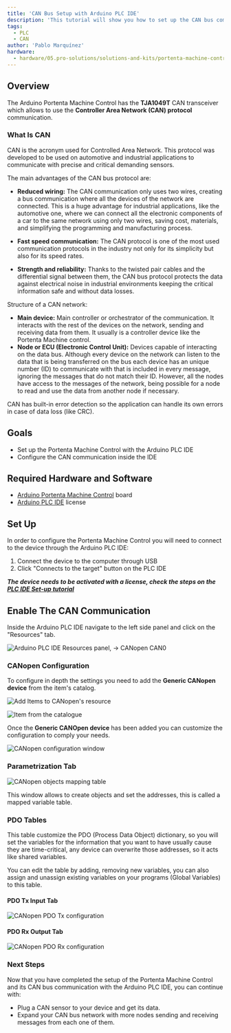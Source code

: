 ```yaml
---
title: 'CAN Bus Setup with Arduino PLC IDE'
description: 'This tutorial will show you how to set up the CAN bus communication with the Arduino PLC IDE.'
tags:
  - PLC
  - CAN
author: 'Pablo Marquínez'
hardware:
  - hardware/05.pro-solutions/solutions-and-kits/portenta-machine-control
---
```


## Overview

The Arduino Portenta Machine Control has the **TJA1049T** CAN transceiver which allows to use the **Controller Area Network (CAN) protocol** communication.

### What Is CAN

CAN is the acronym used for Controlled Area Network. This protocol was developed to be used on automotive and industrial applications to communicate with precise and critical demanding sensors. 

The main advantages of the CAN bus protocol are:

* **Reduced wiring:** The CAN communication only uses two wires, creating a bus communication where all the devices of the network are connected. This is a huge advantage for industrial applications, like the automotive one, where we can connect all the electronic components of a car to the same network using only two wires, saving cost, materials, and simplifying the programming and manufacturing process.

* **Fast speed communication:** The CAN protocol is one of the most used communication protocols in the industry not only for its simplicity but also for its speed rates.

* **Strength and reliability:** Thanks to the twisted pair cables and the differential signal between them, the CAN bus protocol protects the data against electrical noise in industrial environments keeping the critical information safe and without data losses.

Structure of a CAN network:
* **Main device:** Main controller or orchestrator of the communication. It interacts with the rest of the devices on the network, sending and receiving data from them. It usually is a controller device like the Portenta Machine control.
* **Node or ECU (Electronic Control Unit):** Devices capable of interacting on the data bus. Although every device on the network can listen to the data that is being transferred on the bus each device has an unique number (ID) to communicate with that is included in every message, ignoring the messages that do not match their ID. However, all the nodes have access to the messages of the network, being possible for a node to read and use the data from another node if necessary.

CAN has built-in error detection so the application can handle its own errors in case of data loss (like CRC).

## Goals

- Set up the Portenta Machine Control with the Arduino PLC IDE
- Configure the CAN communication inside the IDE

## Required Hardware and Software

- [Arduino Portenta Machine Control](https://store.arduino.cc/products/arduino-portenta-machine-control) board
- [Arduino PLC IDE](../../software/plc-ide) license

## Set Up

In order to configure the Portenta Machine Control you will need to connect to the device through the Arduino PLC IDE:

1. Connect the device to the computer through USB
2. Click "Connects to the target" button on the PLC IDE

***The device needs to be activated with a license, check the steps on the [PLC IDE Set-up tutorial](./plc-ide-setup-license)***

## Enable The CAN Communication

Inside the Arduino PLC IDE navigate to the left side panel and click on the "Resources" tab.

![Arduino PLC IDE Resources panel, -> CANopen CAN0](assets/CAN-configuration.png)

### CANopen Configuration

To configure in depth the settings you need to add the **Generic CANopen device** from the item's catalog.

![Add Items to CANopen's resource](assets/CAN-configuration-add.png)

![Item from the catalogue](assets/CAN-configuration-add-catalog.png)

Once the **Generic CANOpen device** has been added you can customize the configuration to comply your needs.

![CANopen configuration window](assets/CAN-configuration-general.png)

<!--
Below, you will find an enumeration of the options located in each of the CAN configuration tabs and windows.

#### Network Settings Tabs

* Node number
* Node Guard Period(ms)
* Life time factor
* Boot time elapsed
* Wait boot-up message
* Node heartbeat producer time
* Node heartbeat consumer time
* Master heartbeat consumer time
* Mandatory
* Identify Object Check

#### PDO Mapping

* PDO Auto Mapping

#### PDO Tx Communication Settings Tab
Modes:
* User Defined Mode
* Sync Mode
* Event mode
* Cyclic mode

#### PDO Rx Communication Settings Tab
Modes:
* User Defined Mode
* Sync Mode
* Evemt Mode
-->

### Parametrization Tab

![CANopen objects mapping table](assets/CAN-configuration-parametrization.png)

This window allows to create objects and set the addresses, this is called a mapped variable table.

### PDO Tables

This table customize the PDO (Process Data Object) dictionary, so you will set the variables for the information that you want to have usually cause they are time-critical, any device can overwrite those addresses, so it acts like shared variables.

You can edit the table by adding, removing new variables, you can also assign and unassign existing variables on your programs (Global Variables) to this table.

#### PDO Tx Input Tab

![CANopen PDO Tx configuration](assets/CAN-configuration-pdo-tx.png)

#### PDO Rx Output Tab

![CANopen PDO Rx configuration](assets/CAN-configuration-pdo-rx.png)

### Next Steps

Now that you have completed the setup of the Portenta Machine Control and its CAN bus communication with the Arduino PLC IDE, you can continue with:
- Plug a CAN sensor to your device and get its data.
- Expand your CAN bus network with more nodes sending and receiving messages from each one of them.